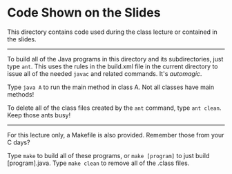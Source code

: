 Code Shown on the Slides
========================

This directory contains code used during the class lecture or contained in the slides.

---

To build all of the Java programs in this directory and its subdirectories, just type ``ant``. This uses the rules in the build.xml file in the current directory to issue all of the needed ``javac`` and related commands. It's *automagic*.

Type ``java A`` to run the main method in class A. Not all classes have main methods!

To delete all of the class files created by the ``ant`` command, type ``ant clean``.  Keep those ants busy!

---

For this lecture only, a Makefile is also provided. Remember those from your C days? 

Type ``make`` to build all of these programs, or ``make [program]`` to just build [program].java. Type ``make clean`` to remove all of the .class files.

